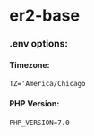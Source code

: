 # er2-base


### .env options:
#### Timezone:
`TZ='America/Chicago`
#### PHP Version:
`PHP_VERSION=7.0`

